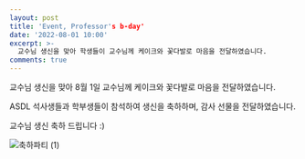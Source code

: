```yaml
---
layout: post
title: 'Event, Professor's b-day'
date: '2022-08-01 10:00'
excerpt: >-
  교수님 생신을 맞아 학생들이 교수님께 케이크와 꽃다발로 마음을 전달하였습니다.
comments: true
---
```

교수님 생신을 맞아 8월 1일 교수님께 케이크와 꽃다발로 마음을 전달하였습니다.

ASDL 석사생들과 학부생들이 참석하여 생신을 축하하며, 감사 선물을 전달하였습니다.

교수님 생신 축하 드립니다 :)

![축하파티 (1)](https://user-images.githubusercontent.com/80964488/182298582-4bfdc910-ef9e-4e22-9b30-7dad117ef0f0.jpg)
<!--
![축하파티 (2)](https://user-images.githubusercontent.com/80964488/182298700-d55ddc36-c2b7-4ff5-b2d9-db118f23716b.jpg)
-->


